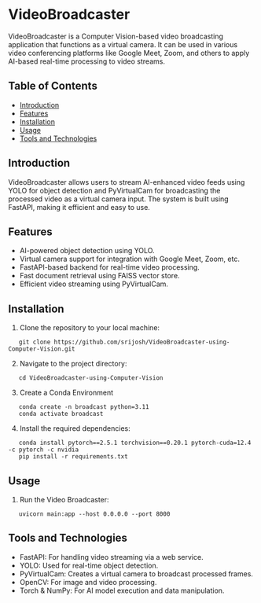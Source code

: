 # VideoBroadcaster

VideoBroadcaster is a Computer Vision-based video broadcasting application that functions as a virtual camera. It can be used in various video conferencing platforms like Google Meet, Zoom, and others to apply AI-based real-time processing to video streams.

## Table of Contents

- [Introduction](#introduction)
- [Features](#features)
- [Installation](#installation)
- [Usage](#usage)
- [Tools and Technologies](#tools-and-technologies)

## Introduction

VideoBroadcaster allows users to stream AI-enhanced video feeds using YOLO for object detection and PyVirtualCam for broadcasting the processed video as a virtual camera input. The system is built using FastAPI, making it efficient and easy to use.

## Features

- AI-powered object detection using YOLO.
- Virtual camera support for integration with Google Meet, Zoom, etc.
- FastAPI-based backend for real-time video processing.
- Fast document retrieval using FAISS vector store.
- Efficient video streaming using PyVirtualCam.

## Installation

1. Clone the repository to your local machine:

```
   git clone https://github.com/srijosh/VideoBroadcaster-using-Computer-Vision.git
```

2. Navigate to the project directory:

```
   cd VideoBroadcaster-using-Computer-Vision
```

3. Create a Conda Environment

```
   conda create -n broadcast python=3.11
   conda activate broadcast
```

4. Install the required dependencies:

```
   conda install pytorch==2.5.1 torchvision==0.20.1 pytorch-cuda=12.4 -c pytorch -c nvidia
   pip install -r requirements.txt
```

## Usage

1. Run the Video Broadcaster:

```
   uvicorn main:app --host 0.0.0.0 --port 8000

```

## Tools and Technologies

- FastAPI: For handling video streaming via a web service.
- YOLO: Used for real-time object detection.
- PyVirtualCam: Creates a virtual camera to broadcast processed frames.
- OpenCV: For image and video processing.
- Torch & NumPy: For AI model execution and data manipulation.
